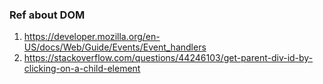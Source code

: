 ### Ref about DOM
1) https://developer.mozilla.org/en-US/docs/Web/Guide/Events/Event_handlers
2) https://stackoverflow.com/questions/44246103/get-parent-div-id-by-clicking-on-a-child-element